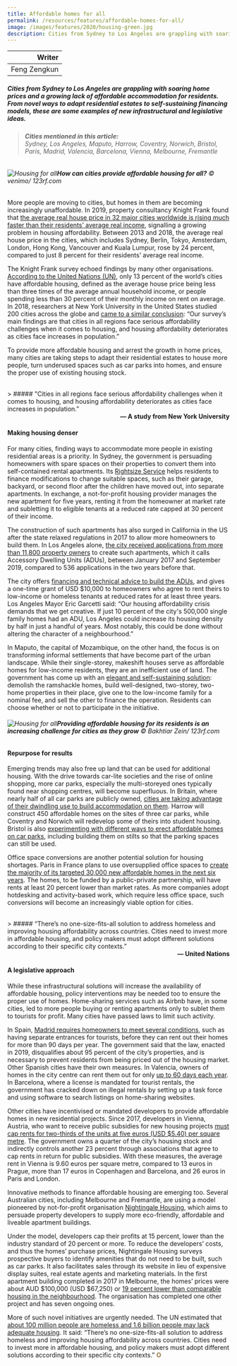 ```yaml
---
title: Affordable homes for all
permalink: /resources/features/affordable-homes-for-all/
image: /images/features/2020/housing-green.jpg
description: Cities from Sydney to Los Angeles are grappling with soaring home prices and a growing lack of affordable accommodation for residents. From novel ways to adapt residential estates to self-sustaining financing models, these are some examples of new infrastructural and legislative ideas.
---
```


| Writer |
|---:|
| Feng Zengkun |

##### Cities from Sydney to Los Angeles are grappling with soaring home prices and a growing lack of affordable accommodation for residents. From novel ways to adapt residential estates to self-sustaining financing models, these are some examples of new infrastructural and legislative ideas.

> ###### **Cities mentioned in this article:** <br> Sydney, Los Angeles, Maputo, Harrow, Coventry, Norwich, Bristol, Paris, Madrid, Valencia, Barcelona, Vienna, Melbourne, Fremantle

###### ![Housing for all](/images/features/2020/housing-green.jpg/)**How can cities provide affordable housing for all?** © venimo/ 123rf.com

More people are moving to cities, but homes in them are becoming increasingly unaffordable. In 2019, property consultancy Knight Frank found that [the average real house price in 32 major cities worldwide is rising much faster than their residents’ average real income](https://www.knightfrank.com/blog/2019/01/28/the-knight-frank-global-affordability-monitor-2019), signalling a growing problem in housing affordability. Between 2013 and 2018, the average real house price in the cities, which includes Sydney, Berlin, Tokyo, Amsterdam, London, Hong Kong, Vancouver and Kuala Lumpur, rose by 24 percent, compared to just 8 percent for their residents’ average real income.

The Knight Frank survey echoed findings by many other organisations. [According to the United Nations (UN)](https://www.weforum.org/whitepapers/making-affordable-housing-a-reality-in-cities), only 13 percent of the world’s cities have affordable housing, defined as the average house price being less than three times of the average annual household income, or people spending less than 30 percent of their monthly income on rent on average. In 2018, researchers at New York University in the United States studied 200 cities across the globe and [came to a similar conclusion](https://www.lincolninst.edu/sites/default/files/pubfiles/kallergis_wp18ak1.pdf): “Our survey’s main findings are that cities in all regions face serious affordability challenges when it comes to housing, and housing affordability deteriorates as cities face increases in population.”

To provide more affordable housing and arrest the growth in home prices, many cities are taking steps to adapt their residential estates to house more people, turn underused spaces such as car parks into homes, and ensure the proper use of existing housing stock. 

<br>
> ##### "Cities in all regions face serious affordability challenges when it comes to housing, and housing affordability deteriorates as cities face increases in population.”

<div align="right"><b>— A study from New York University</b></div>

#### **Making housing denser**

For many cities, finding ways to accommodate more people in existing residential areas is a priority. In Sydney, the government is persuading homeowners with spare spaces on their properties to convert them into self-contained rental apartments. Its [Rightsize Service](https://www.cityofsydney.nsw.gov.au/vision/planning-for-2050/alternative-housing/rightsize-service) helps residents to finance modifications to change suitable spaces, such as their garage, backyard, or second floor after the children have moved out, into separate apartments. In exchange, a not-for-profit housing provider manages the new apartment for five years, renting it from the homeowner at market rate and subletting it to eligible tenants at a reduced rate capped at 30 percent of their income.  

The construction of such apartments has also surged in California in the US after the state relaxed regulations in 2017 to allow more homeowners to build them. In Los Angeles alone, [the city received applications from more than 11,800 property owners](https://www.mckinsey.com/industries/public-sector/our-insights/affordable-housing-in-los-angeles-delivering-more-and-doing-it-faster) to create such apartments, which it calls Accessory Dwelling Units (ADUs), between January 2017 and September 2019, compared to 536 applications in the two years before that. 

The city offers [financing and technical advice to build the ADUs](https://adu.lacity.org/), and gives a one-time grant of USD $10,000 to homeowners who agree to rent theirs to low-income or homeless tenants at reduced rates for at least three years. Los Angeles Mayor Eric Garcetti said: “Our housing affordability crisis demands that we get creative. If just 10 percent of the city's 500,000 single family homes had an ADU, Los Angeles could increase its housing density by half in just a handful of years. Most notably, this could be done without altering the character of a neighbourhood.”

In Maputo, the capital of Mozambique, on the other hand, the focus is on transforming informal settlements that have become part of the urban landscape. While their single-storey, makeshift houses serve as affordable homes for low-income residents, they are an inefficient use of land. The government has come up with an [elegant and self-sustaining solution](https://www.casaminha.co/): demolish the ramshackle homes, build well-designed, two-storey, two-home properties in their place, give one to the low-income family for a nominal fee, and sell the other to finance the operation. Residents can choose whether or not to participate in the initiative. 

###### ![Housing for all](/images/features/2020/affordable-housing.jpg/)**Providing affordable housing for its residents is an increasing challenge for cities as they grow** © Bakhtiar Zein/ 123rf.com

#### **Repurpose for results**

Emerging trends may also free up land that can be used for additional housing. With the drive towards car-lite societies and the rise of online shopping, more car parks, especially the multi-storeyed ones typically found near shopping centres, will become superfluous. In Britain, where nearly half of all car parks are publicly owned, [cities are taking advantage of their dwindling use to build accommodation on them](https://www.theguardian.com/cities/2019/nov/07/from-bars-to-pod-homes-how-underused-car-parks-are-being-transformed). Harrow will construct 450 affordable homes on the sites of three car parks, while Coventry and Norwich will redevelop some of theirs into student housing. Bristol is also [experimenting with different ways to erect affordable homes on car parks](https://www.bristolhousingfestival.org.uk/projects), including building them on stilts so that the parking spaces can still be used. 

Office space conversions are another potential solution for housing shortages. Paris in France plans to use oversupplied office spaces to [create the majority of its targeted 30,000 new affordable homes in the next six years](https://www.citylab.com/transportation/2020/01/paris-municipal-election-anne-hidalgo-green-proposal-housing/604975/). The homes, to be funded by a public-private partnership, will have rents at least 20 percent lower than market rates. As more companies adopt hotdesking and activity-based work, which require less office space, such conversions will become an increasingly viable option for cities.

<br>
> ##### “There’s no one-size-fits-all solution to address homeless and improving housing affordability across countries. Cities need to invest more in affordable housing, and policy makers must adopt different solutions according to their specific city contexts.”

<div align="right"><b>— United Nations</b></div>

#### **A legislative approach**

While these infrastructural solutions will increase the availability of affordable housing, policy interventions may be needed too to ensure the proper use of homes. Home-sharing services such as Airbnb have, in some cities, led to more people buying or renting apartments only to sublet them to tourists for profit. Many cities have passed laws to limit such activity. 

In Spain, [Madrid requires homeowners to meet several conditions](https://www.thelocal.es/20190328/madrid-adopts-plan-to-limit-private-tourist-rentals), such as having separate entrances for tourists, before they can rent out their homes for more than 90 days per year. The government said that the law, enacted in 2019, disqualifies about 95 percent of the city’s properties, and is necessary to prevent residents from being priced out of the housing market. Other Spanish cities have their own measures. In Valencia, owners of homes in the city centre can rent them out for only [up to 60 days each year](https://english.elpais.com/elpais/2019/03/28/inenglish/1553767032_107018.html). In Barcelona, where a license is mandated for tourist rentals, the government has cracked down on illegal rentals by setting up a task force and using software to search listings on home-sharing websites.

Other cities have incentivised or mandated developers to provide affordable homes in new residential projects. Since 2017, developers in Vienna, Austria, who want to receive public subsidies for new housing projects [must cap rents for two-thirds of the units at five euros (USD $5.40) per square metre](https://www.businesstimes.com.sg/real-estate/urban-planners-look-to-vienna-to-solve-housing-problems). The government owns a quarter of the city’s housing stock and indirectly controls another 23 percent through associations that agree to cap rents in return for public subsidies. With these measures, the average rent in Vienna is 9.60 euros per square metre, compared to 13 euros in Prague, more than 17 euros in Copenhagen and Barcelona, and 26 euros in Paris and London.

Innovative methods to finance affordable housing are emerging too. Several Australian cities, including Melbourne and Fremantle, are using a model pioneered by not-for-profit organisation [Nightingale Housing](https://nightingalehousing.org/faq), which aims to persuade property developers to supply more eco-friendly, affordable and liveable apartment buildings. 

Under the model, developers cap their profits at 15 percent, lower than the industry standard of 20 percent or more. To reduce the developers’ costs, and thus the homes’ purchase prices, Nightingale Housing surveys prospective buyers to identify amenities that do not need to be built, such as car parks. It also facilitates sales through its website in lieu of expensive display suites, real estate agents and marketing materials. In the first apartment building completed in 2017 in Melbourne, the homes’ prices were about AUD $100,000 (USD $67,250) or [19 percent lower than comparable housing in the neighbourhood](https://renew.org.au/sanctuary-magazine/multi-residential/refining-the-model/). The organisation has completed one other project and has seven ongoing ones. 

More of such novel initiatives are urgently needed. The UN estimated that [about 100 million people are homeless and 1.6 billion people may lack adequate housing](https://www.un.org/development/desa/dspd/wp-content/uploads/sites/22/2019/10/Inclusive-Cities-for-All-31Oct2019-v11-1.pdf). It said: “There’s no one-size-fits-all solution to address homeless and improving housing affordability across countries. Cities need to invest more in affordable housing, and policy makers must adopt different solutions according to their specific city contexts.” **<font color="#967942">O</font>**
